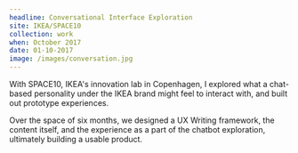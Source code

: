 ```yaml
---
headline: Conversational Interface Exploration
site: IKEA/SPACE10
collection: work
when: October 2017
date: 01-10-2017
image: /images/conversation.jpg
---
```

With SPACE10, IKEA's innovation lab in Copenhagen, I explored what a chat-based personality under the IKEA brand might feel to interact with, and built out prototype experiences.

Over the space of six months, we designed a UX Writing framework, the content itself, and the experience as a part of the chatbot exploration, ultimately building a usable product.